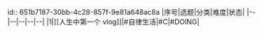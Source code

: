 id:: 651b7187-30bb-4c28-857f-9e81a648ac8a
|序号|选题|分类|难度|状态|
|--|--|--|--|--|
|1|[[人生中第一个 vlog]]|#自律生活|#C|#DOING|
